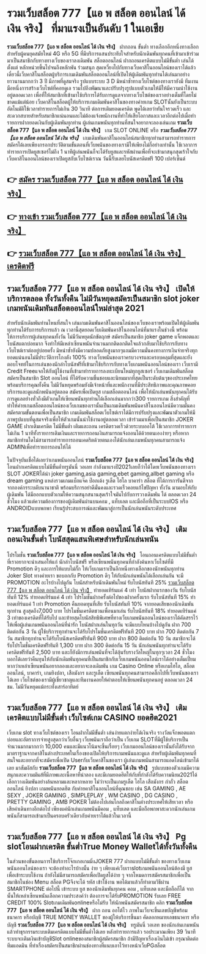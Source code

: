 # รวมเว็บสล็อต 777【แอ พ สล็อต ออนไลน์ ได้ เงิน จริง】  ที่มาแรงเป็นอันดับ 1 ในเอเชีย

**รวมเว็บสล็อต 777【แอ พ สล็อต ออนไลน์ ได้ เงิน จริง】** ฝากถอน ขั้นต่ำ  ทางเลือกอีกหนึ่งทางเลือกสำหรับผู้คนยุคสมัยใหม่ 4G หรือ 5G ที่มีบริการแสนประทับใจสำหรับนักเดิมพันทุกคนที่เข้ามาเข้าร่วมมาเป็นสมาชิกกับทางทางเว็บของเราลงเดิมพัน สล็อตออนไลน์ ฝากถอนเครดิตแบบไม่มีขั้นต่ำ เล่นได้ตั้งแต่ หลักหน่วยขึ้นไปจนถึงหลักพัน ร่วมสนุก สุดเหวี่ยงไปกับทางเว็บคาสิโนออนไลน์ของเราได้แล้วเดี๋ยวนี้เว็บคาสิโนสล็อตผู้บริการเกมเดิมพันสล็อตออนไลน์ที่เปิดให้ผู้เดิมพันทุกท่านได้เล่นมาอย่างยาวนานมากกว่า 3 ปี มีภาพที่ดูสมจริง รูปแบบระบบ 3 D
มิหนำซ้ำทางเว็บไซต์ของทางเรายังมี ทีมงานมือหนึ่งการสร้างเว็บไซต์ที่คอยดูเล  รวมไปถึงพัฒนาและปรับปรุงรูปแบบตัวเกมให้มีให้มีความน่าใช้งานอยู่ตลอดเวลา เพื่อที่ให้สมาชิกที่เข้ามาใช้บริการได้รับการดูแลจากทางเว็บไซต์ของเราอย่างเต็มที่โดยไม่ขาดแม้แต่น้อย เว็บคาสิโนสล็อตผู้ให้บริการเกมเดิมพันคาสิโนของทางค่ายเกม  SLOTนั้นยังเป็นระบบ อัตโนมัติใช้เวลาทำรายการไม่เกิน 30 วินาที ต่อการเติมยอดเครดิต พูดได้เลยว่าทันใจรวดเร็ว และสะดวกสบายสำหรับสมาชิกแน่นอนและไม่ต้องแจ้งพนักงานที่ทำให้เสียโอกาสและเวลาอีกต่อไปเมื่อทำรายการฝากยอดเงินกับผู้เดิมพันทุกท่าน
ผู้เล่นเกมพนันทุกท่านที่สนใจอยากจะลองเล่นเกม **รวมเว็บสล็อต 777【แอ พ สล็อต ออนไลน์ ได้ เงิน จริง】** เกม SLOT ONLINE หรือ ***รวมเว็บสล็อต 777【แอ พ สล็อต ออนไลน์ ได้ เงิน จริง】*** เกมเดิมพันคาสิโนออนไลน์สมาชิกทุกท่านสามารถทำรายการสมัครได้เลยเพียงกรอกประวัติตามขั้นตอนที่เว็บพนันของทางเรามีให้เพียงไม่กี่อย่างเท่านั้น ใช้เวลาการทำรายการเปิดยูสเซอร์ไม่ถึง 1 นาทีผู้เล่นพนันก็จะได้รับยูสและรหัสผ่านเพื่อที่จะเข้ามาสนุกสุดเร้าใจกับเว็บคาสิโนออนไลน์ของเราเปิดยูสกับเว็บไซต์เราณ วันนี้รับเลยโบนัสเครดิตฟรี 100 เปอร์เซ็นต์

## 👉 [สมัคร รวมเว็บสล็อต 777【แอ พ สล็อต ออนไลน์ ได้ เงิน จริง】](https://archa888.com/)
## 👉 [ทางเข้า รวมเว็บสล็อต 777【แอ พ สล็อต ออนไลน์ ได้ เงิน จริง】](https://archa888.com/)
## 👉 [รวมเว็บสล็อต 777【แอ พ สล็อต ออนไลน์ ได้ เงิน จริง】 เครดิตฟรี](https://archa888.com/)

## รวมเว็บสล็อต 777【แอ พ สล็อต ออนไลน์ ได้ เงิน จริง】 เปิดให้บริการตลอด ทั้งวันทั้งคืน ไม่มีวันหยุดสมัครเป็นสมาชิก slot joker เกมพนันเดิมพันสล็อตออนไลน์ใหม่ล่าสุด 2021

สำหรับนักเดิมพันท่านไหนที่สนใจ เล่นเกมเดิมพันคาสิโนออนไลน์ของเว็บของเราพร้อมเปิดให้ผู้เดิมพันทุกท่านได้รับการบริการแล้ว ณ เวลานี้สุดยอดเว็บเดิมพันคาสิโนออนไลน์ที่มาแรงในช่วงนี้ พร้อมให้การบริการผู้เล่นทุกคนทั้งวัน ไม่มีวันหยุดนักขัตฤกษ์ สมัครเป็นสมาชิก joker game แจ็กพอตและโบนัสแตกบ่อยมาก จึงทำให้มีเหล่าเซียนพนันจำนวนมากติดอกติดใจแล้วกลับมาใช้บริการกับทางเว็บไซต์เราต่ออยู่บ่อยครั้ง มิหนำซ้ำยังมีความปลอดภัยสูงมากๆแถมมีความมั่นคงทางการเงินจ่ายจริงทุกยอดแน่นอนไม่มีประวัติการโกงตัง 100% ทางเว็บพนันของเราครบวงจรและครอบคลุมที่สุดและยังตอบโจทย์ในการเล่นของนักล่าโบนัสฟรีที่เข้ามาใช้บริการกับทางเว็บเกมพนันออนไลน์ของเรา
เว็บเรามี Credit Freeแจกให้กับผู้ใช้งานที่เข้ามาทำรายการลงทะเบียนใหม่ทุกยูสเซอร์ เว็บเกมเดิมพันสล็อตสมัครเป็นสมาชิก Slot ออนไลน์ ที่ได้รับความชื่นชอบและนิยมมากที่สุดเป็นระดับต้นๆของประเทศไทย พร้อมบริการคุณทั้งคืน ไม่มีวันหยุดพร้อมยังมีเจ้าหน้าที่และพนักงานที่มีประสิทธิภาพและคุณภาพคอยบริการและดูแลนักพนันอยู่ตลอด สมัครเพื่อเปิดยูส เกมสล็อตออนไลน์ เพื่อให้นักเล่นพนันทุกคนได้รับการดูแลอย่างทั่วถึงมีตัวเกมให้เซียนพนันทุกท่านได้เลือกเล่นมากกว่า300 รายการเกม
สิ่งสำคัญที่ทำให้ค่ายเกมสล็อตออนไลน์ของเว็บเกมของเรานั้นเป็นเกมเดิมพันพนันคาสิโนออนไลน์มีความมั่นคง สมัครตามขั้นตอนเพื่อเป็นสมาชิก  เกมเดิมพันสล็อตเว็บไซต์เราได้มีการปรับปรุงและพัฒนาตัวเกมให้มีภาพรูปแบบที่ดูสมจจริงเพื่อให้ตัวเกมนั้นน่าใช้งานอยู่ตลอดเวลา เข้าร่วมมาเพื่อเป็นสมาชิก JOKER GAME ฝากเติมเครดิต ไม่มีขั้นต่ำ เติมและถอน เครดิตรวดเร็วด้วยระบบออโต้ ใช้เวลาการทำรายการไม่เกิน 1 นาทีทั้งรายการเติมเงินและรายการถอนเงินสามารถแจ้งถอนได้ด้วยตนเองง่ายๆ หรือหากสมาชิกท่านใดไม่สามารถทำรายการถอนเคดริตด้วยตนเองได้นักเล่นเกมพนันทุกคนสามารถแจ้ง ADMINเพื่อทำรายการถอนให้ได้

ในปัจจุบันเชื่อได้เลยว่าเกมพนันออนไลน์ **รวมเว็บสล็อต 777【แอ พ สล็อต ออนไลน์ ได้ เงิน จริง】** โอนฝากเครดิตแบบไม่มีขั้นต่ำทรูมันนี่ วอเลท กำลังมาแรงปี2021เลยก็ว่าได้โดยเว็บพนันของทางเรา SLOT JOKERได้นำ  joker gaming,asia gaming,ebet gaming,allbet gaming หรือ dream gaming แหล่งรวมเกมแบ็กแจ๊ค ป๊อกเด้ง รูเล็ต ไฮโล บาคาร่า สล็อต ที่ได้การการันตีจากจากองค์กรระบดับนานาชาติ พร้อมบริการอย่าดีมั่นคงและรวดเร็วคอยแก้ไขปัญหา ทั้งวัน มามอบให้กับผู้เดิมพัน ได้มีออกแบบตัวเกมให้ความสนุกสนานสุดเร้าใจมันไปกับการวางเดิมพัน ได้ ตลอดเวลา 24 ชั่วโมง แล้วแต่ความต้องการของผู้เดิมพันผ่านบนคอม , แท็บเลต และมือถือที่เป็นระบบIOS หรือ ANDROIDแบบพกพา เรียนรู้ประสบการณ์และพัฒนาสู่การเป็นนักเล่นพนันระดับประเทศ

## รวมเว็บสล็อต 777【แอ พ สล็อต ออนไลน์ ได้ เงิน จริง】 เติม ถอนเงินขั้นต่ำ โบนัสสุดแสนพิเศษสำหรับนักเล่นพนัน

โปรโมชั่น **รวมเว็บสล็อต 777【แอ พ สล็อต ออนไลน์ ได้ เงิน จริง】** โอนถอนเครดิตแบบไม่มีขั้นต่ำ ที่เราอยากจะนำเสนอให้แก่  นักล่าโบนัสฟรี หรือเซียนพนันทุกคนที่กำลังค้นหาเว็บไซต์ที่มี  Promotion ดีๆ และการให้แบบไม่กั๊ก ให้เว็บเกมเราเป็นอีกหนึ่งทางเลือกของนักพนันทุกท่าน Joker Slot ทางค่ายเรา ขอบอกกับ Promotion ดีๆ ให้กับนักเล่นพนันได้เลือกเล่นกัน จะมี PROMOTION อะไรบ้างไปดูกัน
โบนัสสำหรับนักเดิมพันใหม่ รับโบนัสทันที 25% [รวมเว็บสล็อต 777【แอ พ สล็อต ออนไลน์ ได้ เงิน จริง】](https://archa888.com/) ทำยอดเทิร์นแค่ 4 เท่า
โบนัสฝากแรกของวัน รับโบนัสทันที 12% ทำยอดเทิร์นแค่ 4 เท่า
โปรโมชั่นฝากครั้งต่อไปของฝากครั้งแรก รับโบนัสทันที 15% ทำยอดเทิร์นแค่ 1 เท่า
 Promotion คืนยอดทุนที่เสีย รับโบนัสทันที 10% จากยอดเสียของนักเดิมพันทุกท่าน สูงสุดถึง7,000 บาท
โปรโมชั่นเครดิตชวนเพื่อนมาเล่น รับโบนัสทันที 18% ทำยอดเทิร์นแค่ 3 เท่าของเครดิตที่ได้รับไป
และท้ายสุดโบนัสสิทธิพิเศษที่ทางเว็บเกมพนันออนไลน์ของเราได้คัดสรรไว้ให้เพื่อผู้เล่นเกมพนันออนไลน์ที่น่ารัก โบนัสฝากเล่นในทุกวัน จะมีแบบไหนบ้างไปดูกัน
ฝาก 700 ติดต่อกัน 3 วัน ผู้ใช้บริการทุกท่านจะได้รับโปรโมชั่นเครดิตฟรีทันที 200 บาท
ฝาก 700 ติดต่อกัน 7 วัน สมาชิกทุกท่านจะได้รับโบนัสเครดิตฟรีทันที 900 บาท
ฝาก 800 ติดต่อกัน 10 วัน สมาชิกจะได้รับโปรโมชั่นเครดิตฟรีทันที 1,300 บาท
ฝาก 300 ติดต่อกัน 15 วัน นักเล่นพนันทุกท่านจะได้รับเครดิตฟรีทันที 2,500 บาท
และก็ยังมีการเล่นพนันที่จะได้ลุ้นรับรางวัลใหญ่ในทุกๆเวลา 24 ชั่วโมง บอกได้เลยว่าคืนทุนให้กับนักเดิมพันทุกคนที่เป็นสมาชิกกับเว็บเกมพนันออนไลน์เราได้อย่างเต็มเปี่ยม หากว่าเหล่าเซียนพนันอยากลองและอยากจะลงเดิมพัน เกม  Casino Online หรือเกมไฮโล, สล็อตออนไลน์, บาคาร่า, เกมยิงปลา, เสือมังกร และรูเล็ต เซียนพนันทุกคนสามารถคลิ๊กไปที่เว็บพนันของเราได้เลย เว็บไซต์ของเรามีผู้เชี่ยวชาญและทีมงานคอยให้คำตอบให้เซียนพนันทุกคนอยู่ ตลอดเวลา 24 ชม. ไม่มีวันหยุดแม้กระทั่งเสาร์อาทิตย์

## รวมเว็บสล็อต 777【แอ พ สล็อต ออนไลน์ ได้ เงิน จริง】 เติมเครดิตแบบไม่มีขั้นต่ำ  เว็บไซต์เกม CASINO ยอดฮิต2021

เว็บเกม slot ทางเว็บไซต์ของเรา โอนฝากไม่มีขั้นต่ำ เล่นง่ายแตกง่ายได้เงินจริง รางวัลแจ็กพอตแตกบ่อยและอัตราการจ่ายสูงสุดกว่าเว็บอื่นๆ เว็บพนันเราถือว่าเป็น เว็บเกม SLOTที่มีผู้ใช้บริการเป็นจำนวนมากมากกว่า 10,000 คนและมีแนวโน้มจะขึ้นเรื่อยๆ เว็บเกมออนไลน์ของเรานั้นยังได้รับจากมาตราฐานจากคาสิโนต่างประเทศในเรื่องของเปิดให้บริการเกมพนันและดูแล สำหรับผู้เดิมพันทุกคนที่สนใจและอยากที่จะสมัครเพื่อเปิด Userกับเว็บคาสิโนของเรา ผู้เล่นเกมพนันสามารถแอดไลน์เข้ามาได้เลย
	มาสัมผัสกับ **รวมเว็บสล็อต 777【แอ พ สล็อต ออนไลน์ ได้ เงิน จริง】** รูปแบบของตัวเกมมีความสนุกและความมันส์ที่มีภาพและเนื้อหาที่น่าลอง และมีเกมยอดฮิตให้กับที่กำลังได้รับความนิยม2021ได้เลือกวางเดิมพันอย่างล้นหลามและหลากหลาย  ไม่ว่าจะเป็นเกมรูเล็ต ไฮโล เสือมังกร กำถั่ว สล็อตออนไลน์ ยิงปลา เกมพนันยอดฮิต กับค่ายคาสิโนออนไลน์ที่คุณชอบ เช่น SA GAMING , AE SEXY , JOKER GAMING , SIMPLEPLAY , WM CASINO , DG CASINO , PRETTY GAMING , AMB POKER  ไม่ต้องไปเล่นไกลถึงคาสิโนต่างประเทศให้เสียเวลา หรือเสียค่าเดินทางอีกต่อไป เพียงแค่นักเล่นเกมพนันมีคอม , แท็บเลต และมือถือพกพาสะดวกนักเล่นเกมพนันก็สามารถเข้ามาเป็นครอบครัวเดียวกับค่ายเราได้แล้วในเวลานี้

## รวมเว็บสล็อต 777【แอ พ สล็อต ออนไลน์ ได้ เงิน จริง】 Pg slotโอนฝากเครดิต ขั้นต่ำTrue Money Walletได้ทั้งวันทั้งคืน

ในส่วนของขั้นตอนการใช้บริการโจ๊กเกอเกมมิ่งJOKER 777 ฝากแบบไม่มีขั้นต่ำ ของทางเว็บเกมพนันออนไลน์ของเรา จะต้องทำอะไรบ้างนั้น ง่าย ๆ เพียงแค่เว็บเราslotเกมพนันออนไลน์ต้องมี ยูส เพื่อเข้าระบบใช้งาน ถ้ายังไม่มีสามารถสมัครเพื่อเปิดยูสได้ง่าย ๆ จากโหมดการสมัครสมาชิกเพื่อเป็นสมาชิกในช่อง Menu สล็อต PGจึงจะได้ รหัส เข้าใช้งาน พอได้มาแล้วก็ทำตามวิธีผ่าน SMARTPHONE ต่อไปนี้
เข้าระบบ ยูส  ของนักเดิมพันทุกคน คอม , แท็บเลต และมือถือก็ได้
จากนั้นให้เหล่าเซียนพนันเลือกความประสงค์ว่า ต้องการจะได้รับPROMOTION รับเลย FREE CREDIT 100% Slotเกมเดิมพันonlineหรือไม่รับ
ให้นักพนันสมัครสมาชิก คลิก **รวมเว็บสล็อต 777【แอ พ สล็อต ออนไลน์ ได้ เงิน จริง】** ฝาก ถอน ออโต้ไว ภาพในเว็บจะขึ้นเลขบัญชีพร้อมธนาคาร หรือบัญชี TRUE MONEY WALLET ของผู้ให้บริการขึ้นมา
คัดลอกหมายเลขธนาคาร หรือบัญชี **รวมเว็บสล็อต 777【แอ พ สล็อต ออนไลน์ ได้ เงิน จริง】** ทรูมันนี่ วอเลท ของนักเล่นเกมพนัน แล้วทำธุรกรรมระบบเติมเครดิตแบบไม่มีขั้นต่ำได้เลย
หลังทำรายการแล้ว รอประมาณเพียง 39 วินาที ระบบจะเติมเงินเข้าบัญชีSlot onlineของสมาชิกผู้สมัครสมาชิก
ถ้ามีปัญหาเรื่องเงินไม่เข้า กรุณาติดต่อทีมแอดมิน ที่ทำเรื่องสมัครเป็นสมาชิกผ่านช่องทางที่แนบเอาไว้ทางหน้าเว็บPGสล็อต


